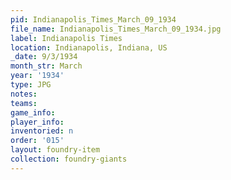 ```yaml
---
pid: Indianapolis_Times_March_09_1934
file_name: Indianapolis_Times_March_09_1934.jpg
label: Indianapolis Times
location: Indianapolis, Indiana, US
_date: 9/3/1934
month_str: March
year: '1934'
type: JPG
notes: 
teams: 
game_info: 
player_info: 
inventoried: n
order: '015'
layout: foundry-item
collection: foundry-giants
---
```


